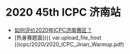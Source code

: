 # 2020 45th ICPC 济南站

- [如何评价2020年ICPC济南赛区？](https://www.zhihu.com/question/434767071)
- [热身赛题面]({{ var.upload_file_host }}icpc/2020/2020_ICPC_Jinan_Warmup.pdf)